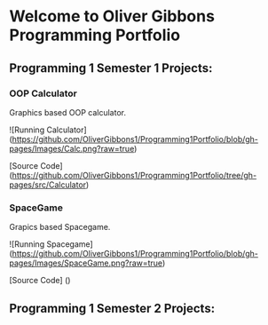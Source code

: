 # Welcome to Oliver Gibbons Programming Portfolio 

## Programming 1 Semester 1 Projects:

### OOP Calculator

Graphics based OOP calculator. 

![Running Calculator] (https://github.com/OliverGibbons1/Programming1Portfolio/blob/gh-pages/Images/Calc.png?raw=true)

[Source Code] (https://github.com/OliverGibbons1/Programming1Portfolio/tree/gh-pages/src/Calculator)

### SpaceGame

Grapics based Spacegame.

![Running Spacegame] (https://github.com/OliverGibbons1/Programming1Portfolio/blob/gh-pages/Images/SpaceGame.png?raw=true)

[Source Code] ()


## Programming 1 Semester 2 Projects:
